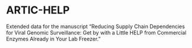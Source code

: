 # ARTIC-HELP
Extended data for the manuscript “Reducing Supply Chain Dependencies for Viral Genomic Surveillance: Get by with a Little HELP from Commercial Enzymes Already in Your Lab Freezer.”
